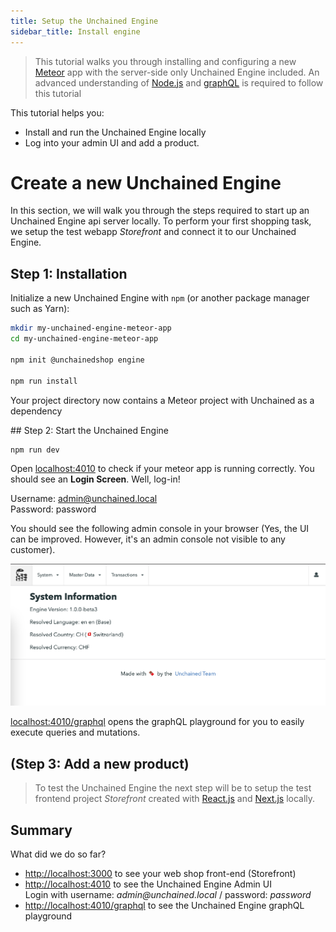 ```yaml
---
title: Setup the Unchained Engine
sidebar_title: Install engine
---
```


> This tutorial walks you through installing and configuring a new [Meteor](https://www.meteor.com/) app with the server-side only Unchained Engine included.
> An advanced understanding of [Node.js](https://nodejs.org) and [graphQL](https://graphql.org/) is required to follow this tutorial

This tutorial helps you:

- Install and run the Unchained Engine locally
- Log into your admin UI and add a product.

# Create a new Unchained Engine

In this section, we will walk you through the steps required to start up an Unchained Engine api server locally. To perform your first shopping task, we setup the test webapp _Storefront_ and connect it to our Unchained Engine.

## Step 1: Installation

Initialize a new Unchained Engine with `npm` (or another package manager such as Yarn):

```bash
mkdir my-unchained-engine-meteor-app
cd my-unchained-engine-meteor-app

npm init @unchainedshop engine

npm run install
```

Your project directory now contains a Meteor project with Unchained as a dependency

## Step 2: Start the Unchained Engine

```bash
npm run dev
```

Open [localhost:4010](http://localhost:4010) to check if your meteor app is running correctly. You should see an **Login Screen**. Well, log-in!

Username: admin@unchained.local<br />
Password: password

You should see the following admin console in your browser (Yes, the UI can be improved. However, it's an admin console not visible to any customer).

![diagram](/src/pages/docs/images/AdminConsole.png 'Admin Console')

[localhost:4010/graphql](http://localhost:4010/graphql) opens the graphQL playground for you to easily execute queries and mutations.

## (Step 3: Add a new product)

> To test the Unchained Engine the next step will be to setup the test frontend project _Storefront_ created with [React.js](https://reactjs.org/) and [Next.js](https://nextjs.org/) locally.

## Summary

What did we do so far?

- [http://localhost:3000](http://localhost:3000) to see your web shop front-end (Storefront)
- [http://localhost:4010](http://localhost:4010) to see the Unchained Engine Admin UI<br />Login with username: _admin@unchained.local_ / password: _password_
- [http://localhost:4010/graphql](http://localhost:4010/graphql) to see the Unchained Engine graphQL playground
